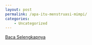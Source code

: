 ```yaml
---
layout: post
permalink: /apa-itu-menstruasi-mimpi/
categories:
    - Uncategorized
---
```


[Baca Selengkapnya](/02)
